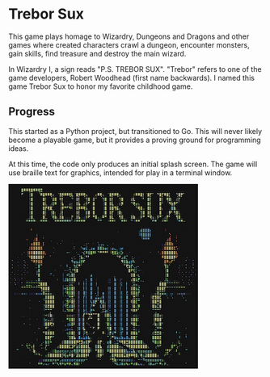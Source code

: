 # Trebor Sux

This game plays homage to Wizardry, Dungeons and Dragons and other games 
where created characters crawl a dungeon, encounter monsters, gain skills, 
find treasure and destroy the main wizard.

In Wizardry I, a sign reads "P.S. TREBOR SUX". "Trebor" refers to one of the 
game developers, Robert Woodhead (first name backwards). I named this game 
Trebor Sux to honor my favorite childhood game.

## Progress

This started as a Python project, but transitioned to Go. This will never 
likely become a playable game, but it provides a proving ground for 
programming ideas.

At this time, the code only produces an initial splash screen. The game 
will use braille text for graphics, intended for play in a terminal 
window.

![Trebor Sux splash screen](internal/ts_splash.png)
